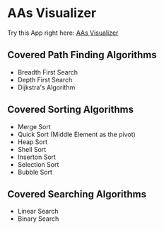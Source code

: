 # AAs Visualizer

Try this App right here: [AAs Visualizer](https://aa-visualizer.netlify.app/)

## Covered Path Finding Algorithms

- Breadth First Search
- Depth First Search
- Dijkstra's Algorithm

## Covered Sorting Algorithms

- Merge Sort
- Quick Sort (Middle Element as the pivot)
- Heap Sort
- Shell Sort
- Inserton Sort
- Selection Sort
- Bubble Sort

## Covered Searching Algorithms

- Linear Search
- Binary Search
